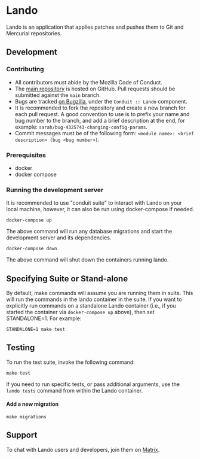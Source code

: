 # Lando

Lando is an application that applies patches and pushes them to Git and Mercurial repositories.

## Development

### Contributing

- All contributors must abide by the Mozilla Code of Conduct.
- The [main repository](https://github.com/mozilla-conduit/lando) is hosted on GitHub. Pull requests should be submitted against the `main` branch.
- Bugs are tracked [on Bugzilla](https://bugzilla.mozilla.org), under the `Conduit :: Lando` component.
- It is recommended to fork the repository and create a new branch for each pull request. A good convention to use is to prefix your name and bug number to the branch, and add a brief description at the end, for example: `sarah/bug-4325743-changing-config-params`.
- Commit messages must be of the following form: `<module name>: <brief description> (bug <bug number>)`.


### Prerequisites

* docker
* docker compose 

### Running the development server
It is recommended to use "conduit suite" to interact with Lando on your local machine, however, it can also be run using docker-compose if needed.

    docker-compose up

The above command will run any database migrations and start the development server and its dependencies.

    docker-compose down

The above command will shut down the containers running lando.

## Specifying Suite or Stand-alone
By default, make commands will assume you are running them in suite. This will run the commands in the lando container in the suite. If you want to explicitly run commands on a standalone Lando container (i.e., if you started the container via `docker-compose up` above), then set STANDALONE=1. For example:

    STANDALONE=1 make test

## Testing

To run the test suite, invoke the following command:

    make test

If you need to run specific tests, or pass additional arguments, use the `lando tests`
command from within the Lando container.

#### Add a new migration

    make migrations

## Support

To chat with Lando users and developers, join them on [Matrix](https://chat.mozilla.org/#/room/#conduit:mozilla.org).
